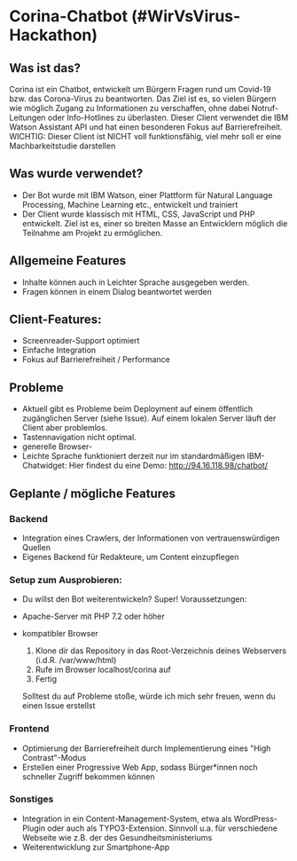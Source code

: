 # Corina-Chatbot (#WirVsVirus-Hackathon)

## Was ist das? 
Corina ist ein Chatbot, entwickelt um Bürgern Fragen rund um Covid-19 bzw. das Corona-Virus zu beantworten. Das Ziel ist es, 
so vielen Bürgern wie möglich Zugang zu Informationen zu verschaffen, ohne dabei Notruf-Leitungen oder Info-Hotlines zu
überlasten. Dieser Client verwendet die IBM Watson Assistant API und hat einen besonderen Fokus auf Barrierefreiheit.
WICHTIG: Dieser Client ist NICHT voll funktionsfähig, viel mehr soll er eine Machbarkeitstudie darstellen

## Was wurde verwendet? 

* Der Bot wurde mit IBM Watson, einer Plattform für Natural Language Processing, Machine Learning etc., entwickelt und         trainiert
* Der Client wurde klassisch mit HTML, CSS, JavaScript und PHP entwickelt. Ziel ist es, einer so breiten Masse an Entwicklern
  möglich die Teilnahme am Projekt zu ermöglichen. 

## Allgemeine Features
* Inhalte können auch in Leichter Sprache ausgegeben werden. 
* Fragen können in einem Dialog beantwortet werden 

## Client-Features: 
* Screenreader-Support optimiert
* Einfache Integration
* Fokus auf Barrierefreiheit / Performance

## Probleme
* Aktuell gibt es Probleme beim Deployment auf einem öffentlich zugänglichen Server (siehe Issue). Auf einem lokalen Server     läuft der Client aber problemlos. 
* Tastennavigation nicht optimal.
* generelle Browser-
* Leichte Sprache funktioniert derzeit nur im standardmäßigen IBM-Chatwidget: Hier findest du eine Demo:        http://94.16.118.98/chatbot/

## Geplante / mögliche Features
### Backend
  * Integration eines Crawlers, der Informationen von vertrauenswürdigen Quellen
  * Eigenes Backend für Redakteure, um Content einzupflegen

### Setup zum Ausprobieren: 
  * Du willst den Bot weiterentwickeln? Super!
  Voraussetzungen: 
  * Apache-Server mit PHP 7.2 oder höher
  * kompatibler Browser
    1. Klone dir das Repository in das Root-Verzeichnis deines Webservers (i.d.R. /var/www/html)
    2. Rufe im Browser localhost/corina auf
    3. Fertig
    
    Solltest du auf Probleme stoße, würde ich mich sehr freuen, wenn du einen Issue erstellst

### Frontend
  * Optimierung der Barrierefreiheit durch Implementierung eines "High Contrast"-Modus
  * Erstellen einer Progressive Web App, sodass Bürger*innen noch schneller Zugriff bekommen können
  
### Sonstiges
  * Integration in ein Content-Management-System, etwa als WordPress-Plugin oder auch als TYPO3-Extension. Sinnvoll u.a. für
    verschiedene Webseite wie z.B. der des Gesundheitsministeriums
  * Weiterentwicklung zur Smartphone-App
 
